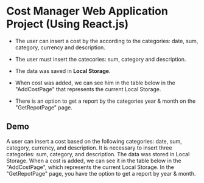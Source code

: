 # Cost Manager Web Application Project (Using React.js)

* The user can insert a cost by the according to the categories: date, sum, category, currency and description.

* The user must insert the catecories: sum, category and description.

* The data was saved in **Local Storage**.

* When cost was added, we can see him in the table below in the "AddCostPage" that represents the current Local Storage.

* There is an option to get a report by the categories year & month on the "GetRepotPage" page.

## Demo

A user can insert a cost based on the following categories: date, sum, category, currency, and description.
It is necessary to insert three categories: sum, category, and description.
The data was stored in Local Storage.
When a cost is added, we can see it in the table below in the "AddCostPage", which represents the current Local Storage.
In the "GetRepotPage" page, you have the option to get a report by year & month.
